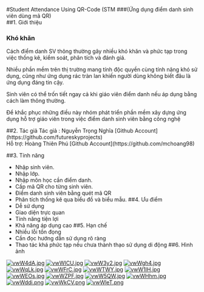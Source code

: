 #Student Attendance Using QR-Code (STM
###(Ứng dụng điểm danh sinh viên dùng mã QR)
</br>
##1. Giới thiệu
### Khó khăn
<p>  Cách điểm danh SV thông thường gây nhiều khó khăn và phức tạp trong việc thống kê, kiểm soát, phân tích và đánh giá.  </p>
<p>Nhiều phần mềm trên thị trường mang tính độc quyền cùng tính năng khó sử dụng, cũng như ứng dụng rác tràn lan khiến người dùng không biết đâu là ứng dụng đáng tin cậy.
</p>
<p>Sinh viên có thể trốn tiết ngay cả khi giáo viên điểm danh nếu áp dụng bằng cách làm thông thường.</p>
<p>Để khắc phục những điều này nhóm phát triển phần mềm xây dựng ứng dụng hỗ trợ giáo viên trong việc điểm danh sinh viên bằng công nghệ </p>
##2. Tác giả
<il> Tác giả : Nguyễn Trọng Nghĩa  </il> 
[Github Account](https://github.com/futureskyprojects)
<br>
<il> Hỗ trợ: Hoàng Thiên Phú </il>
[Github Account](https://github.com/mchoang98)


##3. Tính năng
- Nhập sinh viên.
- Nhập lớp. 
- Nhập môn học cần điểm danh.
- Cấp mã QR cho từng sinh viên.
- Điểm danh sinh viên bằng quét mã QR
- Phân tích thống kê qua biểu đồ và biểu mẫu.
##4. Ưu điểm
- Dễ sử dụng
- Giao diện trực quan
- Tính năng tiện lợi
- Khả năng áp dụng cao
##5. Hạn chế
- Nhiều lỗi tồn đọng
- Cần đọc hướng dẫn sử dụng rõ ràng
- Thao tác khá phức tạp nếu chưa thành thạo sử dụng di động
##6. Hình ảnh

[![vwW4dA.jpg](https://b.imge.to/2019/12/10/vwW4dA.jpg)](https://imge.to/i/vwW4dA)
[![vwWICU.jpg](https://b.imge.to/2019/12/10/vwWICU.jpg)](https://imge.to/i/vwWICU)
[![vwW3y2.jpg](https://a.imge.to/2019/12/10/vwW3y2.jpg)](https://imge.to/i/vwW3y2)
[![vwWgh4.jpg](https://a.imge.to/2019/12/10/vwWgh4.jpg)](https://imge.to/i/vwWgh4)
[![vwWqLk.jpg](https://b.imge.to/2019/12/10/vwWqLk.jpg)](https://imge.to/i/vwWqLk)
[![vwWFrC.jpg](https://c.imge.to/2019/12/10/vwWFrC.jpg)](https://imge.to/i/vwWFrC)
[![vwWTWY.jpg](https://c.imge.to/2019/12/10/vwWTWY.jpg)](https://imge.to/i/vwWTWY)
[![vwW1IH.jpg](https://c.imge.to/2019/12/10/vwW1IH.jpg)](https://imge.to/i/vwW1IH)
[![vwWEOs.jpg](https://a.imge.to/2019/12/10/vwWEOs.jpg)](https://imge.to/i/vwWEOs)
[![vwWZPF.jpg](https://c.imge.to/2019/12/10/vwWZPF.jpg)](https://imge.to/i/vwWZPF)
[![vwW5QW.jpg](https://b.imge.to/2019/12/10/vwW5QW.jpg)](https://imge.to/i/vwW5QW)
[![vwWHhm.jpg](https://b.imge.to/2019/12/10/vwWHhm.jpg)](https://imge.to/i/vwWHhm)
[![vwWddi.png](https://c.imge.to/2019/12/10/vwWddi.png)](https://imge.to/i/vwWddi)
[![vwWkCV.png](https://a.imge.to/2019/12/10/vwWkCV.png)](https://imge.to/i/vwWkCV)
[![vwWleT.png](https://a.imge.to/2019/12/10/vwWleT.png)](https://imge.to/i/vwWleT)
 	
